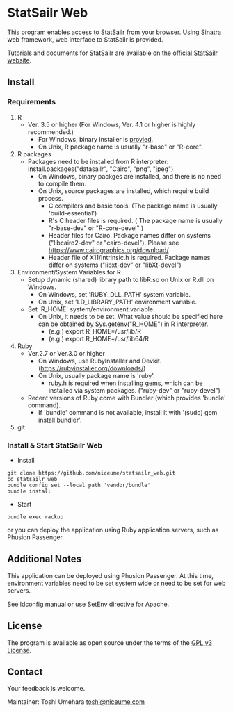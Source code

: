 # StatSailr Web

This program enables access to [StatSailr](https://github.com/niceume/statsailr) from your browser. Using [Sinatra](http://sinatrarb.com/) web framework, web interface to StatSailr is provided.


Tutorials and documents for StatSailr are available on the [official StatSailr website](https://statsailr.io).


## Install

### Requirements

1. R
    + Ver. 3.5 or higher (For Windows, Ver. 4.1 or higher is highly recommended.)
        + For Windows, binary installer is [provied](https://cran.r-project.org/bin/windows/base/).
        + On Unix, R package name is usually "r-base" or "R-core".
2. R packages
    + Packages need to be installed from R interpreter: install.packages("datasailr", "Cairo", "png", "jpeg")
        + On Windows, binary packges are installed, and there is no need to compile them.
        + On Unix, source packages are installed, which require build process.
            + C compilers and basic tools. (The package name is usually 'build-essential')
            + R's C header files is required. ( The package name is usually "r-base-dev" or "R-core-devel" )
            + Header files for Cairo. Package names differ on systems ("libcairo2-dev" or "cairo-devel"). Please see https://www.cairographics.org/download/
            + Header file of X11/Intrinsic.h is required. Package names differ on systems ("libxt-dev" or "libXt-devel")
3. Environment/System Variables for R
    + Setup dynamic (shared) library path to libR.so on Unix or R.dll on Windows.
        + On Windows, set 'RUBY_DLL_PATH' system variable.
        + On Unix, set 'LD_LIBRARY_PATH' environment variable.
    + Set 'R_HOME' system/environment variable.
        + On Unix, it needs to be set. What value should be specified here can be obtained by Sys.getenv("R_HOME") in R interpreter.
            + (e.g.) export R_HOME=/usr/lib/R
            + (e.g.) export R_HOME=/usr/lib64/R
2. Ruby
    + Ver.2.7 or Ver.3.0 or higher
        + On Windows, use RubyInstaller and Devkit. (https://rubyinstaller.org/downloads/)
        + On Unix, usually package name is 'ruby'.
            + ruby.h is required when installing gems, which can be installed via system packages. ("ruby-dev" or "ruby-devel")
    + Recent versions of Ruby come with Bundler (which provides 'bundle' command).
        + If 'bundle' command is not available, install it with '(sudo) gem install bundler'.
3. git



### Install & Start StatSailr Web

* Install

```
git clone https://github.com/niceume/statsailr_web.git
cd statsailr_web
bundle config set --local path 'vendor/bundle'
bundle install
```

* Start

```
bundle exec rackup
```

or you can deploy the application using Ruby application servers, such as Phusion Passenger.


## Additional Notes

This application can be deployed using Phusion Passenger. At this time, environment variables need to be set system wide or need to be set for web servers.

See ldconfig manual or use SetEnv directive for Apache.


## License

The program is available as open source under the terms of the [GPL v3 License](https://www.gnu.org/licenses/gpl-3.0.en.html).


## Contact

Your feedback is welcome.

Maintainer: Toshi Umehara toshi@niceume.com
